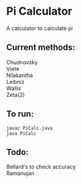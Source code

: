 # Pi Calculator  
A calculator to calculate pi  
## Current methods:  
Chudnovsky  
Viete  
Nilakantha  
Leibniz  
Wallis  
Zeta(2)  
## To run:  
```
javac PiCalc.java  
java PiCalc  
```
## Todo:
Bellard's to check accuracy  
Ramanujan  

